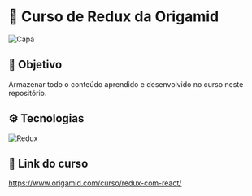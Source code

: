 # 🐺 Curso de Redux da Origamid
![Capa](https://i.imgur.com/8JfMI6O.jpg)

## 🎯 Objetivo
Armazenar todo o conteúdo aprendido e desenvolvido no curso neste repositório.

## ⚙️ Tecnologias
![Redux](https://img.shields.io/badge/Redux-593D88?style=for-the-badge&logo=redux&logoColor=white)

## 🔗 Link do curso
https://www.origamid.com/curso/redux-com-react/
